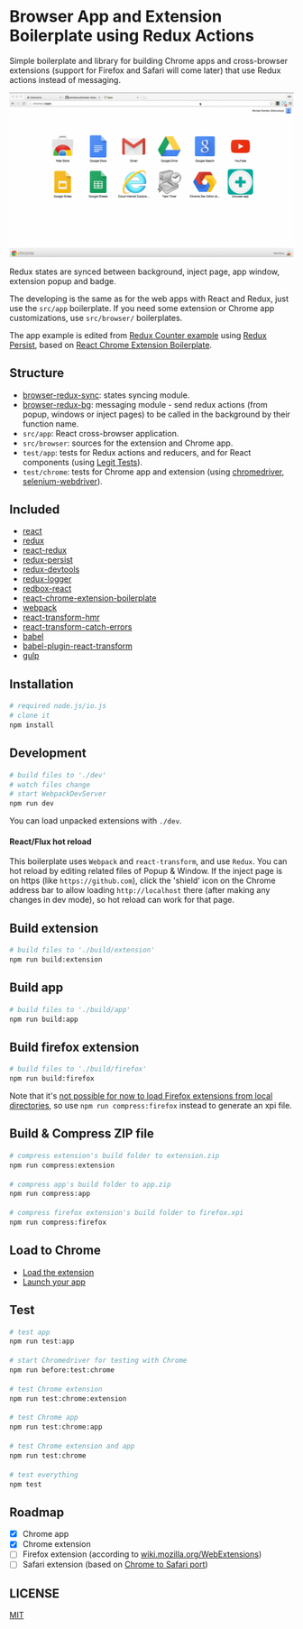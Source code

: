 # Browser App and Extension Boilerplate using Redux Actions

Simple boilerplate and library for building Chrome apps and cross-browser extensions (support for Firefox and Safari will come later) that use Redux actions instead of messaging.

![Demo](demo.gif)

Redux states are synced between background, inject page, app window, extension popup and badge.

The developing is the same as for the web apps with React and Redux, just use the `src/app` boilerplate. If you need some extension or Chrome app customizations, use `src/browser/` boilerplates.

The app example is edited from [Redux Counter example](https://github.com/rackt/redux/tree/master/examples/counter) using [Redux Persist](https://github.com/rt2zz/redux-persist), based on [React Chrome Extension Boilerplate](https://github.com/jhen0409/react-chrome-extension-boilerplate).

## Structure

- [browser-redux-sync](https://github.com/zalmoxisus/browser-redux-sync): states syncing module.
- [browser-redux-bg](https://github.com/zalmoxisus/browser-redux-bg): messaging module - send redux actions (from popup, windows or inject pages) to be called in the background by their function name. 
- `src/app`: React cross-browser application.
- `src/browser`: sources for the extension and Chrome app.
- `test/app`: tests for Redux actions and reducers, and for React components (using [Legit Tests](https://github.com/Legitcode/tests)).
- `test/chrome`: tests for Chrome app and extension (using [chromedriver](https://www.npmjs.com/package/chromedriver), [selenium-webdriver](https://www.npmjs.com/package/selenium-webdriver)).

## Included

 - [react](https://github.com/facebook/react)
 - [redux](https://github.com/rackt/redux)
 - [react-redux](https://github.com/gaearon/react-redux)
 - [redux-persist](https://github.com/rt2zz/redux-persist)
 - [redux-devtools](https://github.com/gaearon/redux-devtools)
 - [redux-logger](https://github.com/fcomb/redux-logger)
 - [redbox-react](https://github.com/KeywordBrain/redbox-react)
 - [react-chrome-extension-boilerplate](https://github.com/jhen0409/react-chrome-extension-boilerplate)
 - [webpack](https://github.com/webpack/webpack)
 - [react-transform-hmr](https://github.com/gaearon/react-transform-hmr)
 - [react-transform-catch-errors](https://github.com/gaearon/react-transform-catch-errors)
 - [babel](https://github.com/babel/babel)
 - [babel-plugin-react-transform](https://github.com/gaearon/babel-plugin-react-transform)
 - [gulp](https://github.com/gulpjs/gulp)

## Installation

```bash
# required node.js/io.js
# clone it
npm install
```

## Development

```bash
# build files to './dev'
# watch files change
# start WebpackDevServer
npm run dev
```

You can load unpacked extensions with `./dev`.

#### React/Flux hot reload

This boilerplate uses `Webpack` and `react-transform`, and use `Redux`. You can hot reload by editing related files of Popup & Window. If the inject page is on https (like `https://github.com`), click the 'shield' icon on the Chrome address bar to allow loading `http://localhost` there (after making any changes in dev mode), so hot reload can work for that page.

## Build extension

```bash
# build files to './build/extension'
npm run build:extension
```

## Build app

```bash
# build files to './build/app'
npm run build:app
```

## Build firefox extension

```bash
# build files to './build/firefox'
npm run build:firefox
````
Note that it's [not possible for now to load Firefox extensions from local directories](https://bugzilla.mozilla.org/show_bug.cgi?id=1185460), so use `npm run compress:firefox` instead to generate an xpi file.

## Build & Compress ZIP file

```bash
# compress extension's build folder to extension.zip
npm run compress:extension

# compress app's build folder to app.zip
npm run compress:app

# compress firefox extension's build folder to firefox.xpi
npm run compress:firefox
```

## Load to Chrome

- [Load the extension](https://developer.chrome.com/extensions/getstarted#unpacked)
- [Launch your app](https://developer.chrome.com/apps/first_app#five)

## Test

```bash
# test app
npm run test:app

# start Chromedriver for testing with Chrome
npm run before:test:chrome

# test Chrome extension
npm run test:chrome:extension

# test Chrome app
npm run test:chrome:app

# test Chrome extension and app
npm run test:chrome

# test everything
npm test
```

## Roadmap

- [x] Chrome app
- [x] Chrome extension
- [ ] Firefox extension (according to [wiki.mozilla.org/WebExtensions](https://wiki.mozilla.org/WebExtensions))
- [ ] Safari extension (based on [Chrome to Safari port](https://code.google.com/p/adblockforchrome/source/browse/trunk/port.js))

## LICENSE

[MIT](LICENSE)